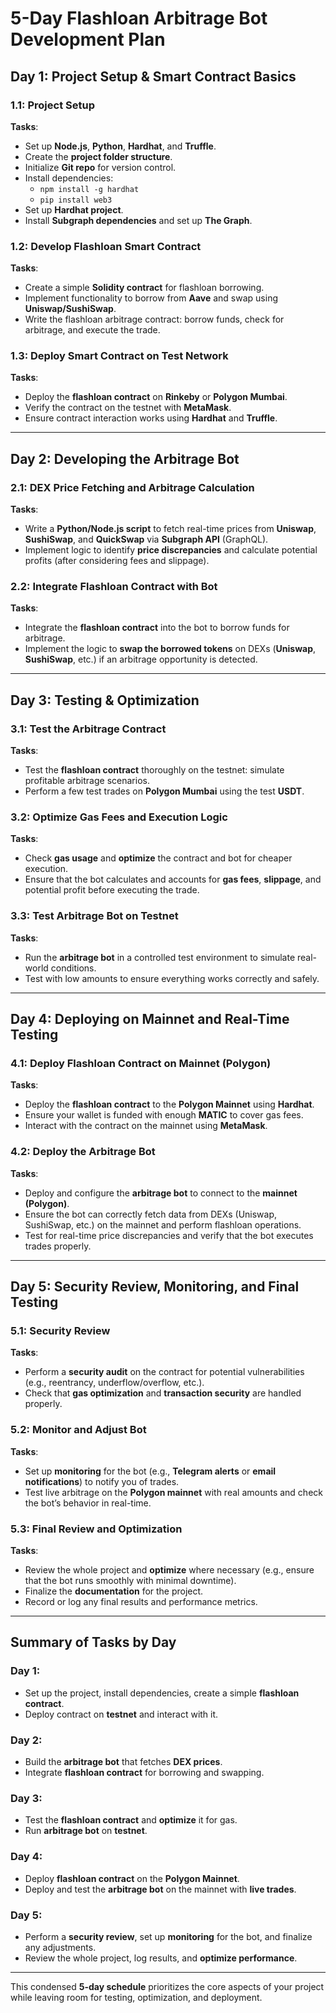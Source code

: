 # 5-Day Flashloan Arbitrage Bot Development Plan

## Day 1: Project Setup & Smart Contract Basics

### 1.1: Project Setup
**Tasks**:
- Set up **Node.js**, **Python**, **Hardhat**, and **Truffle**.
- Create the **project folder structure**.
- Initialize **Git repo** for version control.
- Install dependencies:
  - `npm install -g hardhat`
  - `pip install web3`
- Set up **Hardhat project**.
- Install **Subgraph dependencies** and set up **The Graph**.

### 1.2: Develop Flashloan Smart Contract
**Tasks**:
- Create a simple **Solidity contract** for flashloan borrowing.
- Implement functionality to borrow from **Aave** and swap using **Uniswap/SushiSwap**.
- Write the flashloan arbitrage contract: borrow funds, check for arbitrage, and execute the trade.

### 1.3: Deploy Smart Contract on Test Network
**Tasks**:
- Deploy the **flashloan contract** on **Rinkeby** or **Polygon Mumbai**.
- Verify the contract on the testnet with **MetaMask**.
- Ensure contract interaction works using **Hardhat** and **Truffle**.

---

## Day 2: Developing the Arbitrage Bot

### 2.1: DEX Price Fetching and Arbitrage Calculation
**Tasks**:
- Write a **Python/Node.js script** to fetch real-time prices from **Uniswap**, **SushiSwap**, and **QuickSwap** via **Subgraph API** (GraphQL).
- Implement logic to identify **price discrepancies** and calculate potential profits (after considering fees and slippage).

### 2.2: Integrate Flashloan Contract with Bot
**Tasks**:
- Integrate the **flashloan contract** into the bot to borrow funds for arbitrage.
- Implement the logic to **swap the borrowed tokens** on DEXs (**Uniswap**, **SushiSwap**, etc.) if an arbitrage opportunity is detected.

---

## Day 3: Testing & Optimization

### 3.1: Test the Arbitrage Contract
**Tasks**:
- Test the **flashloan contract** thoroughly on the testnet: simulate profitable arbitrage scenarios.
- Perform a few test trades on **Polygon Mumbai** using the test **USDT**.

### 3.2: Optimize Gas Fees and Execution Logic
**Tasks**:
- Check **gas usage** and **optimize** the contract and bot for cheaper execution.
- Ensure that the bot calculates and accounts for **gas fees**, **slippage**, and potential profit before executing the trade.

### 3.3: Test Arbitrage Bot on Testnet
**Tasks**:
- Run the **arbitrage bot** in a controlled test environment to simulate real-world conditions.
- Test with low amounts to ensure everything works correctly and safely.

---

## Day 4: Deploying on Mainnet and Real-Time Testing

### 4.1: Deploy Flashloan Contract on Mainnet (Polygon)
**Tasks**:
- Deploy the **flashloan contract** to the **Polygon Mainnet** using **Hardhat**.
- Ensure your wallet is funded with enough **MATIC** to cover gas fees.
- Interact with the contract on the mainnet using **MetaMask**.

### 4.2: Deploy the Arbitrage Bot
**Tasks**:
- Deploy and configure the **arbitrage bot** to connect to the **mainnet (Polygon)**.
- Ensure the bot can correctly fetch data from DEXs (Uniswap, SushiSwap, etc.) on the mainnet and perform flashloan operations.
- Test for real-time price discrepancies and verify that the bot executes trades properly.

---

## Day 5: Security Review, Monitoring, and Final Testing

### 5.1: Security Review
**Tasks**:
- Perform a **security audit** on the contract for potential vulnerabilities (e.g., reentrancy, underflow/overflow, etc.).
- Check that **gas optimization** and **transaction security** are handled properly.

### 5.2: Monitor and Adjust Bot
**Tasks**:
- Set up **monitoring** for the bot (e.g., **Telegram alerts** or **email notifications**) to notify you of trades.
- Test live arbitrage on the **Polygon mainnet** with real amounts and check the bot’s behavior in real-time.

### 5.3: Final Review and Optimization
**Tasks**:
- Review the whole project and **optimize** where necessary (e.g., ensure that the bot runs smoothly with minimal downtime).
- Finalize the **documentation** for the project.
- Record or log any final results and performance metrics.

---

## Summary of Tasks by Day

### **Day 1**:
- Set up the project, install dependencies, create a simple **flashloan contract**.
- Deploy contract on **testnet** and interact with it.

### **Day 2**:
- Build the **arbitrage bot** that fetches **DEX prices**.
- Integrate **flashloan contract** for borrowing and swapping.

### **Day 3**:
- Test the **flashloan contract** and **optimize** it for gas.
- Run **arbitrage bot** on **testnet**.

### **Day 4**:
- Deploy **flashloan contract** on the **Polygon Mainnet**.
- Deploy and test the **arbitrage bot** on the mainnet with **live trades**.

### **Day 5**:
- Perform a **security review**, set up **monitoring** for the bot, and finalize any adjustments.
- Review the whole project, log results, and **optimize performance**.

---

This condensed **5-day schedule** prioritizes the core aspects of your project while leaving room for testing, optimization, and deployment.
